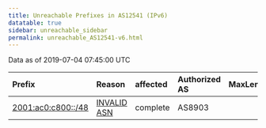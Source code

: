 ```yaml
---
title: Unreachable Prefixes in AS12541 (IPv6)
datatable: true
sidebar: unreachable_sidebar
permalink: unreachable_AS12541-v6.html
---
```


Data as of 2019-07-04 07:45:00 UTC


<div class="datatable-begin"></div>

| Prefix                                                         | Reason                                                                                                    | affected   | Authorized AS   |   MaxLength | Anchor                                         |   unreachable /48s |
|:---------------------------------------------------------------|:----------------------------------------------------------------------------------------------------------|:-----------|:----------------|------------:|:-----------------------------------------------|-------------------:|
| [2001:ac0:c800::/48](https://stat.ripe.net/2001:ac0:c800::/48) | [INVALID ASN](https://rpki-validator.ripe.net/announcement-preview?asn=AS12541&prefix=2001:ac0:c800::/48) | complete   | AS8903          |          32 | [RIPE](unreachable_RIPE_NCC_RPKI_Root-v6.html) |                  1 |

<div class="datatable-end"></div>